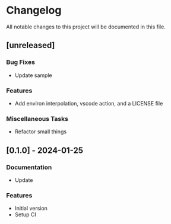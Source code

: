 # Changelog

All notable changes to this project will be documented in this file.

## [unreleased]

### Bug Fixes

- Update sample

### Features

- Add environ interpolation, vscode action, and a LICENSE file

### Miscellaneous Tasks

- Refactor small things

## [0.1.0] - 2024-01-25

### Documentation

- Update

### Features

- Initial version
- Setup CI

<!-- generated by git-cliff -->
